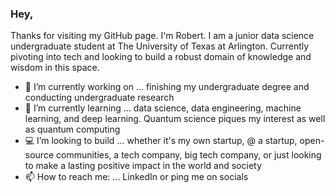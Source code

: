 ### Hey,

Thanks for visiting my GitHub page. I'm Robert. I am a junior data science undergraduate student at The University of Texas at Arlington. Currently pivoting into tech and looking to build a robust domain of knowledge and wisdom in this space.

- 🔭 I’m currently working on ... finishing my undergraduate degree and conducting undergraduate research
- 🌱 I’m currently learning ... data science, data engineering, machine learning, and deep learning. Quantum science piques my interest as well as quantum computing
- 💻 I’m looking to build ... whether it's my own startup, @ a startup, open-source communities, a tech company, big tech company, or just looking to make a lasting positive impact in the world and society
- 📫 How to reach me: ... LinkedIn or ping me on socials
